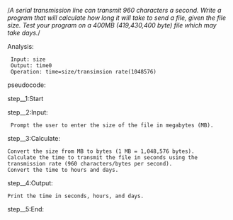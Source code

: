 /*A serial transmission line can transmit 960 characters a second. Write a program that will calculate how long it will take to send a file, given the file size. Test your program on a 400MB (419,430,400 byte) file which may take days.*/

Analysis:

     Input: size
     Output: time0
     Operation: time=size/transimsion rate(1048576)

pseudocode:


step__1:Start

step__2:Input:

     Prompt the user to enter the size of the file in megabytes (MB).

step__3:Calculate:

    Convert the size from MB to bytes (1 MB = 1,048,576 bytes).
    Calculate the time to transmit the file in seconds using the transmission rate (960 characters/bytes per second).
    Convert the time to hours and days.

step__4:Output:

    Print the time in seconds, hours, and days.

step__5:End:
